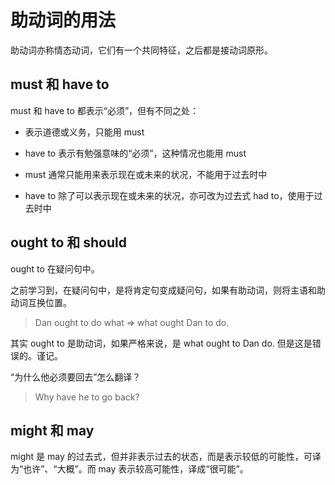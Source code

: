 # 助动词的用法

助动词亦称情态动词，它们有一个共同特征，之后都是接动词原形。


## must 和 have to
must 和 have to 都表示“必须”，但有不同之处：

- 表示道德或义务，只能用 must

- have to 表示有勉强意味的“必须”，这种情况也能用 must

- must 通常只能用来表示现在或未来的状况，不能用于过去时中

- have to 除了可以表示现在或未来的状况，亦可改为过去式 had to，使用于过去时中


## ought to 和 should

ought to 在疑问句中。

之前学习到，在疑问句中，是将肯定句变成疑问句，如果有助动词，则将主语和助动词互换位置。

> Dan ought to do what => what ought Dan to do.


其实 ought to 是助动词，如果严格来说，是 what ought to Dan do. 但是这是错误的。谨记。



“为什么他必须要回去”怎么翻译？

> Why have he to go back?


## might 和 may

might 是 may 的过去式，但并非表示过去的状态，而是表示较低的可能性，可译为“也许”、“大概”。而 may 表示较高可能性，译成“很可能”。